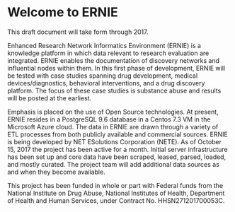 # Welcome to ERNIE

This draft document will take form through 2017.

Enhanced Research Network Informatics Environment (ERNIE) is a knowledge platform in which data relevant to  research evaluation are integrated. ERNIE enables the documentation of discovery networks and influential nodes within them. In this first phase of development, ERNIE will be tested with case studies spanning drug development, medical devices/diagnostics, behavioral interventions, and a drug discovery platform. The focus of these case studies is substance abuse and results will be posted at the earliest. 

Emphasis is placed on the use of Open Source technologies. At present, ERNIE resides in a PostgreSQL 9.6 database in a Centos 7.3 VM in the Microsoft Azure cloud. The data in ERNIE are drawn through a variety of ETL processes from both publicly available and commercial sources. ERNIE is being developed by NET ESolutions Corporation (NETE). As of October 15, 2017 the project has been active for a month. Initial server infrastructure has been set up and core data have been scraped, leased, parsed, loaded, and mostly curated. The project team will add additional data sources as and when they become available. 

This project has been funded in whole or part  with Federal funds from the National Institute on Drug Abuse, National Institutes of Health, Department of Health and Human Services, under Contract No. HHSN271201700053C.
 

